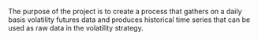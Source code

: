 The purpose of the project is to create a process that gathers on a daily basis volatility futures data and produces historical time series that can be used as raw data in the volatility strategy.
